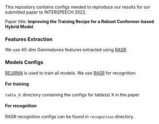 This repository contains configs needed to reproduce our results for our submitted paper to INTERSPEECH 2022.

Paper title: **Improving the Training Recipe for a Robust Conformer-based Hybrid Model**

### Features Extraction

We use 40-dim Gammatones features extracted using [RASR](https://github.com/rwth-i6/rasr).

### Models Configs

[REURNN](https://github.com/rwth-i6/returnn) is used to train all models. We use [RASR](https://github.com/rwth-i6/rasr) for recognition.

#### For training

`table_X`: directory containing the configs for table(s) X in the paper

#### For recognition

RASR recognition configs can be found in `recognition` directory.


